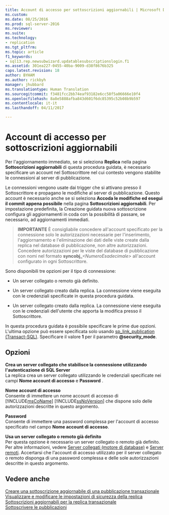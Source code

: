 ```yaml
---
title: Account di accesso per sottoscrizioni aggiornabili | Microsoft Docs
ms.custom: 
ms.date: 08/25/2016
ms.prod: sql-server-2016
ms.reviewer: 
ms.suite: 
ms.technology:
- replication
ms.tgt_pltfrm: 
ms.topic: article
f1_keywords:
- sql13.rep.newsubwizard.updatablesubscriptionslogin.f1
ms.assetid: 301ea227-0455-40ba-9009-d38f8676b325
caps.latest.revision: 18
author: BYHAM
ms.author: rickbyh
manager: jhubbard
ms.translationtype: Human Translation
ms.sourcegitcommit: f3481fcc2bb74eaf93182e6cc58f5a06666e10f4
ms.openlocfilehash: 8a8e5888afba843d601f6dc85395c52b08b9b597
ms.contentlocale: it-it
ms.lasthandoff: 04/11/2017

---
```

# <a name="login-for-updatable-subscriptions"></a>Account di accesso per sottoscrizioni aggiornabili
  Per l'aggiornamento immediato, se si seleziona **Replica** nella pagina **Sottoscrizioni aggiornabili** di questa procedura guidata, è necessario specificare un account nel Sottoscrittore nel cui contesto vengono stabilite le connessioni al server di pubblicazione. 
  
 Le connessioni vengono usate dai trigger che si attivano presso il Sottoscrittore e propagano le modifiche al server di pubblicazione. Questo account è necessario anche se si seleziona **Accoda le modifiche ed esegui il commit appena possibile** nella pagina **Sottoscrizioni aggiornabili**. Per impostazione predefinita, la Creazione guidata nuova sottoscrizione configura gli aggiornamenti in coda con la possibilità di passare, se necessario, ad aggiornamenti immediati.  
  
> **IMPORTANTE** È consigliabile concedere all'account specificato per la connessione solo le autorizzazioni necessarie per l'inserimento, l'aggiornamento e l'eliminazione dei dati delle viste create dalla replica nel database di pubblicazione, non altre autorizzazioni. Concedere autorizzazioni per le viste del database di pubblicazione con nomi nel formato **syncobj_***\<NumeroEsadecimale>* all'account configurato in ogni Sottoscrittore.  
  
 Sono disponibili tre opzioni per il tipo di connessione:  
  
-   Un server collegato o remoto già definito.  
  
-   Un server collegato creato dalla replica. La connessione viene eseguita con le credenziali specificate in questa procedura guidata.  
  
-   Un server collegato creato dalla replica. La connessione viene eseguita con le credenziali dell'utente che apporta la modifica presso il Sottoscrittore.  
  
 In questa procedura guidata è possibile specificare le prime due opzioni. L'ultima opzione può essere specificata solo usando [sp_link_publication &#40;Transact-SQL&#41;](../../relational-databases/system-stored-procedures/sp-link-publication-transact-sql.md). Specificare il valore **1** per il parametro **@security_mode**.  
  
## <a name="options"></a>Opzioni  
 **Crea un server collegato che stabilisce la connessione utilizzando l'autenticazione di SQL Server**  
 La replica crea un server collegato utilizzando le credenziali specificate nei campi **Nome account di accesso** e **Password** .  
  
 **Nome account di accesso**  
 Consente di immettere un nome account di accesso di [!INCLUDE[msCoName](../../includes/msconame-md.md)] [!INCLUDE[ssNoVersion](../../includes/ssnoversion-md.md)] che dispone solo delle autorizzazioni descritte in questo argomento.  
  
 **Password**  
 Consente di immettere una password complessa per l'account di accesso specificato nel campo **Nome account di accesso**.  
    
 **Usa un server collegato o remoto già definito**  
 Per questa opzione è necessario un server collegato o remoto già definito. Per altre informazioni, vedere [Server collegati &#40;motore di database&#41;](../../relational-databases/linked-servers/linked-servers-database-engine.md) e [Server remoti](../../database-engine/configure-windows/remote-servers.md). Accertarsi che l'account di accesso utilizzato per il server collegato o remoto disponga di una password complessa e delle sole autorizzazioni descritte in questo argomento.  
  
## <a name="see-also"></a>Vedere anche  
 [Creare una sottoscrizione aggiornabile di una pubblicazione transazionale](https://msdn.microsoft.com/library/ms152769.aspx)   
 [Visualizzare e modificare le impostazioni di sicurezza della replica](../../relational-databases/replication/security/view-and-modify-replication-security-settings.md)   
 [Sottoscrizioni aggiornabili per la replica transazionale](../../relational-databases/replication/transactional/updatable-subscriptions-for-transactional-replication.md)   
 [Sottoscrivere le pubblicazioni](../../relational-databases/replication/subscribe-to-publications.md)  
  
  


